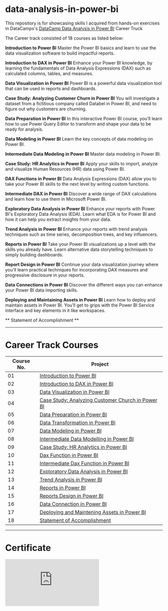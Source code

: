 # data-analysis-in-power-bi

This repository is for showcasing skills I acquired from hands-on exercises in DataCamps's [DataCamp Data Analysis in Power BI](https://www.datacamp.com/tracks/data-analyst-in-power-bi) Career Truck

The Career track consisted of 18 courses as listed below:

**Introduction to Power BI**
Master the Power BI basics and learn to use the data visualization software to
build impactful reports.

**Introduction to DAX in Power BI**
Enhance your Power BI knowledge, by learning the fundamentals of Data
Analysis Expressions (DAX) such as calculated columns, tables, and
measures.

**Data Visualization in Power BI**
Power BI is a powerful data visualization tool that can be used in reports and
dashboards.

**Case Study: Analyzing Customer Churn in Power BI**
You will investigate a dataset from a fictitious company called Databel in Power
BI, and need to figure out why customers are churning.

**Data Preparation in Power BI**
In this interactive Power BI course, you’ll learn how to use Power Query Editor
to transform and shape your data to be ready for analysis.

**Data Modeling in Power BI**
Learn the key concepts of data modeling on Power BI.

**Intermediate Data Modeling in Power BI**
Master data modeling in Power BI.

**Case Study: HR Analytics in Power BI**
Apply your skills to import, analyze and visualize Human Resources (HR) data
using Power BI.

**DAX Functions in Power BI**
Data Analysis Expressions (DAX) allow you to take your Power BI skills to the
next level by writing custom functions.

**Intermediate DAX in Power BI**
Discover a wide range of DAX calculations and learn how to use them in
Microsoft Power BI.

**Exploratory Data Analysis in Power BI**
Enhance your reports with Power BI's Exploratory Data Analysis (EDA). Learn
what EDA is for Power BI and how it can help you extract insights from your
data.

**Trend Analysis in Power BI**
Enhance your reports with trend analysis techniques such as time series,
decomposition trees, and key influencers.

**Reports in Power BI**
Take your Power BI visualizations up a level with the skills you already have.
Learn alternative data storytelling techniques to simply building dashboards.

**Report Design in Power BI**
Continue your data visualization journey where you'll learn practical techniques
for incorporating DAX measures and progressive disclosure in your reports.

**Data Connections in Power BI**
Discover the different ways you can enhance your Power BI data importing
skills.

**Deploying and Maintaining Assets in Power BI**
Learn how to deploy and maintain assets in Power BI. You’ll get to grips with
the Power BI Service interface and key elements in it like workspaces.

** Statement of Accomplishment **

___

# Career Track Courses

| Course No.  | Project |
| ---		  | ----    |
| 01		  | [Introduction to Power BI](/01-Introduction-to-Power-BI/) 							|
| 02 		  | [Introduction to DAX in Power BI](02-Introduction-to-DAX-in-Power-BI) 				|
| 03 		  | [Data Visualization in Power BI](/03-Data-Visualization-in-Power-BI/)				|
| 04 		  | [Case Study: Analyzing Customer Church in Power BI](/04-case_study-analyzing-Customer-Church-In-Power-BI/)  |
| 05 		  | [Data Preparation in Power BI](/05-Data-Preparation-in-Power-BI/) 					|
| 06 		  | [Data Transformation in Power BI](/06-Data-Transformation-in-Power-BI/)             |
| 07          | [Data Modeling in Power BI ](07-Data-Modeling-in-Power-BI)                          |
| 08          | [Intermediate Data Modelling in Power BI ](08-Intermediate-Data-Modeling-in-Power-BI)                        |	
| 09          | [Case Study: HR Analytics in Power BI ](09-Case-Study-HR-Analytics-in-Power-BI)     |
| 10          | [Dax Function in Power BI ](10-DAX-Functions-in-Power-BI)                           |
| 11          | [Intermediate Dax Function in Power BI ](11-Intermediate-DAX-Functions-in-Power-BI) |
| 12          | [Exploratory Data Analysis in Power BI ](12-Exploratory-Data-Analysis-in-Power-BI)  |
| 13          | [Trend Analysis in Power BI ](13-Trend-Analysis-in-Power-BI)                        |
| 14          | [Reports in Power BI ](14-Reports-in-Power-BI)                                      |
| 15          | [Reports Design in Power BI ](15-Reports-Design-in-Power-BI)                        |
| 16          | [Data Connection in Power BI ](16-Data-Connection-in-BI)                            |
| 17          | [Deploying and Maintening Assets in Power BI ](17-Deploying-and-Maintaining-Assets-in-Power-BI)              |
| 18          | [Statement of Accomplishment](18-Statement-of-Accomplishment)                       |

___

# Certificate
![Career Track Certificate](https://github.com/eaamankwah/DataCamp-Data-Analysis-In-Power-BI-Skill-Track/blob/master/bpi_data_analyst_certificate.pdf)
